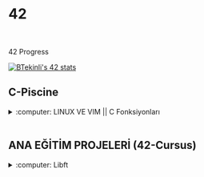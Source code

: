 # 42
<br />


42 Progress

[![BTekinli's 42 stats](https://badge42.herokuapp.com/api/stats/btekinli)](https://profile.intra.42.fr/users/btekinli)



## C-Piscine

<details>
  
  <summary>:computer: LINUX VE VIM || C Fonksiyonları </summary>
  
## [LİNUX ve VİM Komutları]()
### LİNUX KOMUTLARI <br />
- date : tarih ve saati verir.
- ls : bulunduğumuz dizindeki klasörleri listeler.
o Parametre belirtme örnek: ls -a bu komut aynı zamanda gizli dosyaları listeler.
- ls -l : bu komut dosyaları dizin içerisinde listeli bir şekilde gösterir. Dosyalar en son ne zaman kim tarafından değiştirildi, yazma izinleri gibi bilgileri gösterir.
- Tab tuşu kullanımı:  daha çok, uzun isimli dosyalara gitmek istediğimizde dosyanın sadece baş harfini ya da duruma göre birkaç harfini yazıp tab tuşuna başarınca dosya 	adının tamamını yazar.
- man : Kullanıcı klavuzu okumak için yapılır. :arrow_right: man ls, man date gibi.
- history : geçmişte yaptığımız komut satırı geçmişini gösterir. Özellikle bilgisayar kapanırsa falan çok işimize yarar.

 ### LİNUX DOSYA KOMUTLARI
- Linux’ta her şey dosyadır ve dosya sistemi hiyerarşiktir.
- Dosyalar(-) : yanında da gördüğünüz gibi – ile gösterilir.
- Dizinler(d) : d ile gösterilir.
- Bağlantılar(l) : inglizcesi link’tir. l harfi ile gösterilir.
- /Kök Dizin: sağa yatık taksim / ile gösterilir ve kök dizinden daha üst dizine çıkılmaz çünkü en üstteki dizindir yani hiyerarşinin başladığı yerdir. Tüm dizinleri 		içerir.
- /bin : temel kullanıcı komutlarıdır yani programlarını içeren klasör.
- /boot : Bilgisayarın açılışında kullanılan dosyaların yer aldığı statik klasör.
- /dev : cihaz dosyaları.
- /etc : sisteme özel ayarların özellikle konfigürasyonların bulunduğu klasördür.
- /home : kullanıcı ana dizinlerini tutan klasördür.
- /lib : temel kütüphaneler ve çekirdek modüllerinin tutulduğu klasördür.
- /media : çıkarılabilir ortam dosyalarını tutan klasördür. 
				<br /> **ÖRNEK**: flash bellek taktığımızda içindekileri .
- /mnt : yerleştirilen, harici olarak takılan hdd gibi dosyaları tutan klasördür.
- /srv : servis dosyaları.
- /tmp : geçici dosyalar. herkesin okuma ve yazma izni vardır.
- /var : çeşitli dosyalar. Örnek: log dosyalarının tutulduğu kalsördür.
- /root : root kullanıcısı için ana dizindir.
- cd : istediğimiz dosyalar arasında gezinmemizi sağlar.
- cd Desktop : Masaüstüne gider.
- cd .. : bulunduğumuz dosyadan geri çıkmayı yani 1 üst dizine çıkmamızı sağlar.
- pwd : bulunduğumuz klasörün hangi dizinler altında olduğunu belirtir.
- mkdir : dosya oluşturmamızı sağlar. Örnek: mkdir denemeDosyasi
- touch : dosyaları uzantılarıyla oluşturmamızı sağlar. 
- Birden fazla dosyayı aynı satırda oluşturabiliriz. 
	Örnek: touch deneme ornek dosya asdfs gibi.
	Örnek: mkdir deneme ornek dosyaAdi gibi.
- rm : dosyayı silmemizi sağlar. Örnek: rm odev.txt gibi. Birden fazla dosyayı aralarında boşluk bırarak dosya oluşturmada yaptığımız gibi silebiliriz.
- -r parametresi : dosya siler ve dizinlerin içindeki dosya ve klasörleri de siler. 
	**Örnek**: rm -r hafta 1 gibi. Birden fazla dosyayı aynı anda silebiliriz.
- cp : dosyaları kopyalamızı sağlar. Örnek: cp ders gibi.
  Kopyalamak istediğimiz dosyayı başka klasörlere de kopyalayabiliriz.
	Örnek: cp kopyalanacakDosya kopyalanacakDosyaDizini/ 
		cd kopyalanacakDosyaDizini/
  ls -l
  Bir üst dizine de kopyalayabiliriz.
	<br />
	
	Örnek: cp kopyalanacakDosya ../
	
	
		Dizin kopyalama işlemi:
		mkdir dersler
		ls -l
		cp -r matematik/ dersler/
		cd dersler
		ls -l
        
# VİM
### Vim NEDİR ?

:arrow_right: Vim bir metin editörüdür. Öğrenmesi zahmetli olduğu kadar zevkli olan, öğrenildikten sonra vazgeçemeyeceğiniz bir editör. <br />
			Komut satırından: <br />
			:arrow_right: vim -O deneme1.c deneme2.c  > Dikey pencerelerde .c uzantılı 2 dosya açar. <br />
:arrow_right: vim -o deneme3.c deneme4.c > Yatay pencerelerde .c uzantılı 2 dosya açar. <br />
:arrow_right: CTRL+W 	> Yatay ve dikey pencereler arası geçiş. <br /> <br />
			***Önemli Uyarı:
			BİR ELEKTRİK KESİNTİSİ VEYA SİSTEMİ RESTART YAPTIGINIZDA EGER O AN 				VİM İLE CALISIYORSANIZ VİM BİRDAHAKİ ACISINIZDA O DOSYAYA SADECE 				OKUMA İZNİ VERİR.***
<br />	<br />
*YAZMA İZNİ İÇİN;
:arrow_right: :w!  komutu verilmelidir.* <br /> <br />
Kullanılabilir komutlar : <br />
:arrow_right: vim deneme.txt > deneme.txt adında bir dosya oluşturur. <br />
:arrow_right: i  > vim de yazı yazma moduna geçer(insert) <br />

:arrow_right: ESC > ESC tuşu ile komut verme moduna geçilir.Yani komut vermek için her defasında esc tusuna basılmalı. <br />

:arrow_right: :q > Çıkmak için kullanılır.Kaydetmeden çıkılırsa hata verir. <br />

:arrow_right: :wq > Yaz ve çık <br />
:arrow_right: h > Metin üzerinde sola gider <br />
:arrow_right: l > Sağa gider <br />
:arrow_right: k > Yukarı <br />
:arrow_right: j > Asağı <br />
		Not:Yön tuşları yerine h-l-j-k kullanımı hızlanmayı sağlar. <br />
:arrow_right: fm  > “Sadece” bulundugu satırda ileriye doğru ‘m’ araması yapar. <br />
:arrow_right: fa > “Sadece” bulundugu satırda geriye doğru ‘a’ araması yapar. <br />
:arrow_right: 0 > Satır başına git <br />
:arrow_right: $ > Satır sonuna git <br />
:arrow_right: 2$ > Bir alttaki satırın sonuna git <br />
:arrow_right: 5$ > 4 alttaki satırın sonuna git <br />
:arrow_right: 33w > 33 kelime ileri git <br />
:arrow_right: 14b > 14 kelime geri git <br />
:arrow_right: G > Dosyanın son satırına git <br />
:arrow_right: 1G > Dosyanın ilk satırına git <br />
:arrow_right: 24G > Dosyanın 24.satırına git <br />
:arrow_right: 33w > 33 kelime ileri git <br />
:arrow_right: G > Dosyanın son satırına git <br />
:arrow_right: 1G > Dosyanın ilk satırına git <br />
:arrow_right: :set number > Ekranın soluna satır numaraları ekler! <br />
:arrow_right: :set nonumber 	 > Satır numaralarını kaldırır. <br />
:arrow_right: /linux > metin içinde linux kelimesini arar <br />
:arrow_right: :set hlsearch 	 > Aranan kelimeleri renklendirir. <br />
:arrow_right: :set nohlsearch  > hlsearch özelliğini kapatır. <br />
:arrow_right: yy > Bulundugu Satırı kopyalar <br />
:arrow_right: 3y > 3 satırı kopyalar <br />
:arrow_right: . > Kopyalanan satırı yapıştırır <br />
:arrow_right: G > Dosya sonuna git <br />
:arrow_right: ~ > İmlecin bulundugu yerdeki harfi kücük/büyük harfle değiştir <br />
:arrow_right: 4~ > önündeki 4 karakteri kücük/büyük harfe dönüştür. <br />
:arrow_right: :split > Ekranı pencerelere böl <br />
:arrow_right: V > Visual mod -> Bu modda fare ile hareket ettirilen satırlar renklenir. <br />
:arrow_right: > > Bulundugu satırı shift genişliği kadar kaydırır(Visual modda) <br />
:arrow_right: :syntax on > Tanınmayan dosya türlerinde metni renklendirir <br />
:arrow_right: :set shiftwidth=4 > Tab boşluğunu ayarlar <br />
:arrow_right: :mkvimrc dosyaismi > set vb yapılan ayarların saklanmasını sağlar. <br />
:arrow_right: :source dosyaismi > kaydedilen ayarları çağırır. <br />
	
	
	
# 42-Piscine C Fonksiyonları

- unsigned int ➡️ Tüm integer alanlar için kullanılan bir özelliktir. Sayısal alanlar için belirlenmiş uzunlukları vardır. Eğer integer alanı unsigned olarak belirlerseniz, ilgili alan negatif değer alamayacaktır.


- strcpy() fonksiyonu: 
<br /> Src parametresi ile gösterilen ve boş bir karakter ('\0') ile sonlandırılmış karakter dizisini, dest parametresi ile gösterilen ve boş bir karakter ('\0') ile sonlandırılmış karakter dizisinin yerine kopyalar.


- strncpy() fonksiyonu:
<br />	char *strncpy(char *dest, const char *src, size_t n); 
<br /> Eğer n değeri src adresindeki yazının uzunluğuna eşit ya da yazının uzunluğundan küçük ise, kopyalama yapılan yazının sonuna sonlandırıcı karakter eklenmez.


- isalpha() fonksiyonu:
<br /> Fonksiyona geçirilen c parametre değerinin alfabede bulunan bir harf olup olmadığını kontrol eder. Eğer karakter alfabede yer alan bir harf ise sıfır olmayan bir değer, aksi takdirde 0 değerini geri döndürür.

- isnumeric() fonksiyonu:
<br /> Bir değişkenin içeriğinin bir sayı olarak değerlendirilemeyeceğini anlamak için kullanılır.

- lowercase() fonksiyonu:
<br /> Bir dizenin küçük harfe dönüştürülmüş bir kopyasını döndürür.

- uppercase() fonksiyonu:
<br /> Bir dizenin büyük harfe dönüştürülmüş bir kopyasını döndürür.

- printable() fonksiyonu:
<br /> Yazdırılabilir karakter içeriyorsa return(1), içermiyorsa return(0) döndürür.

- strupcase() fonksiyonu:
<br /> Bütün harfleri büyük harfe dönüştürür.

- strlowercase() fonksiyonu:
<br /> Bütün harfleri küçük harfe dönüştürür.

- strcapitalize() fonksiyonu:
<br /> Tüm kelimelerin ilk harfini büyük harfe dönüştürür.

- strlcpy() fonksiyonu:
<br /> ('\0') ile sonlandırılan src dizesinden dest'e 1 karakter boyutuna kadar kopyalar ve sonucu ('\0') ile sonlandırılır.

- putstrnonprintable() fonksiyonu:
<br /> Yazdırılamaz karakter varsa onların önüne ters eğik "\" gelecek şekilde hexadecimal sistemde gösterir. (küçük harf)

- strcmp() fonksiyonu:
<br /> Str1 parametresi ile gösterilen karakter dizisini str2 parametresi ile gösterilen karakter dizisi ile karşılaştırır. Eğer her iki karakter dizisindeki tüm karakterler aynı ise sıfır değeri, aksi takdirde sıfırdan farklı bir değer geri döndürür.

- strncmp() fonksiyonu:
<br /> s1 adresindeki yazının ilk n karakteriyle, s2 adresindeki yazının ilk n karakterini birbirleriyle karşılaştırır. Yazıların ilk n karakteri aynı ise fonksiyon 0 değerine geri döner.

- strcat() fonksiyonu
<br /> Src parametresi ile gösterilen ve boş bir karakter ('\0') ile sonlandırılmış karakter dizisini, dest parametresi ile gösterilen ve boş bir karakter ('\0') ile sonlandırılmış karakter dizisinin sonuna ekleyerek yine boş bir karakter ('\0') ile sonlandırılmış bir karakter dizisi oluşturur.

- strncat() fonksiyonu:
<br /> char *strncat(char *dest, const char *source, size_t n); Fonksiyon dest adresindeki yazının sonuna source adresindeki yazının ilk n karakterini ekler.

- strstr() fonksiyonu: 
<br /> *strstr(const char *s1, const char *s2); Fonksiyon başlangıç adresi s1 olan yazı içinde başlangıç adresi s2 olan yazıyı arar. Eğer aranılan yazı bulunursa fonksiyonun geri dönüş değeri bulunan yerin adresidir.

- strlcat() fonksiyonu:
<br /> src dizesini dest'in sonuna ekler. dest size - strlen(dest) + 1 karakter ekler. dest size 0 olmadığı sürece ('\0') (NULL) döndürecektir.

- strlen() fonksiyonu:
<br /> str parametresi ile gösterilen karakter dizisini int 1 değere çevirir.

- putstr() fonksiyonu:
<br /> Dizeyi verilen çıktı birimine yazar.

- putnbr() fonksiyonu:
<br /> Number'ı verilen çıktı birimine yazar.

- atoi() fonksiyonu:
<br /> Str parametresi ile gösterilen karakter dizisini int bir değere çevirir. Fonksiyon, önce boşluk karakteri içermeyen ilk karakteri bulana kadar boşluk atlar. Daha sonra, bu karakterden başlayarak, int değer içeriğine benzeyen karakterleri sayısal değerlere çevirir.

- putnbr_base() fonksiyonu:
<br /> Bir sayıyı terminaldeki bir taban sisteminin içinde gösterir. Ondalık sayı 15'i, minimum uzunluk 10 olacak şekilde ikili tabana dönüştürür. Sonuç, dizeyi 10 karakter uzunluğunda yapmak için başında 6 sıfır bulunan 1111 olan 0000001111 olur.
	

### Rekürsif Fonksiyon Nedir?
- Kendi kendini çağıran fonksiyonlara özyineli (recursive) fonksiyon denir. Özyineleme en üstten başlayarak tabana kadar iner. Sonra tabanda bulduğu değeri geriye doğru en üste kadar taşır.
Kısaca kendisini kullanarak sonuç bulan fonksiyon tipidir.
	

### İteratif Fonksiyon Nedir?
- Fonksiyonun kendisini tekrar etmemesi durumunda döngülü (iterative) fonksiyonlara denir.
Kısaca basit, hantal ya da kendisine verilen görevi yerine getireye çalışan fonksiyonlar diyoruz yani sadece verilen işi yapar geriye bir şey döndürmez.
	
</details>

<br />

## ANA EĞİTİM PROJELERİ (42-Cursus)

<details>
  
  <summary>:computer: Libft </summary>

### Fonksiyonlar <ctype.h> <br /> 
➡️ Karakterleri türlerine göre sınıflandırmak veya büyük ve küçük harflere çevirmek için kullanılan fonksiyonları içerir. <br /> <br />
​
ft_isalpha - alfabetik bir karakter olup olmadığını kontrol eder. <br />
ft_isdigit - bir rakamı (0'dan 9'a kadar) kontrol eder. <br />
ft_isalnum - alfanümerik bir karakter olup olmadığını kontrol eder. <br />
ft_isascii - c'nin ASCII karakter kümesine uyup uymadığını kontrol eder. <br />
ft_isprint - yazdırılabilir herhangi bir karakter olup olmadığını kontrol eder. <br />
ft_toupper - karakteri büyük harfe çevir. <br />
ft_tolower - char'ı küçük harfe dönüştür. <br />
​
	<br />
	
### Fonksiyonlar <string.h> <br /> 
➡️ Karakter dizisi fonksiyonları içerir. <br /> <br />
​
ft_memset - belleği sabit bir bayt ile doldurun. <br />
ft_strlen - bir dizenin uzunluğunu hesaplamak. <br />
ft_bzero - bir bayt dizesini sıfırlayın. <br />
ft_memcpy - hafıza alanını kopyala. <br />
ft_memmove - hafıza alanını kopyala. <br />
ft_strlcpy - dizeyi belirli bir boyuta kopyala. <br />
ft_strlcat - dizeyi belirli bir boyuta birleştir. <br />
ft_strchr - dizedeki karakteri bulun. <br />
ft_strrchr - dizedeki karakteri bulun. <br />
ft_strncmp - iki dizeyi karşılaştırın. <br />
ft_memchr - bir karakter için hafızayı tara. <br />
ft_memcmp - hafıza alanlarını karşılaştırın. <br />
ft_strnstr - bir dizgede bir alt dizgiyi bulun. <br />
ft_strdup - parametre olarak iletilen dize için bir kopya oluşturur. <br />
​
	<br />
	
### Fonksiyonlar <stdlib.h> <br />
➡️ Sayısal dönüşüm, rastgele sayı üretme, bellek ayırma ve process kontrol fonksiyonları içerir. <br /> <br />
​
ft_atoi - bir dizeyi tam sayıya dönüştürmek. <br />
ft_calloc - belleği ayırır ve bayt değerlerini 0'a ayarlar. <br />
​
	<br />
### Standart olmayan fonksiyonlar <br />
​
ft_substr - bir dizgeden bir alt dizgi döndürür. <br />
ft_strjoin - iki dizeyi birleştirir. <br />
ft_strtrim - belirli karakter kümesiyle dizenin başlangıcını ve sonunu keser. <br />
ft_split - parametre olarak bir karakter kullanarak bir dizeyi böler. <br />
ft_itoa - bir sayıyı dizeye dönüştürür. <br />
ft_strmapi - bir dizgenin her karakterine bir işlev uygular. <br />
ft_striteri - bir dizgenin her karakterine bir işlev uygular. <br />
ft_putchar_fd - bir dosya tanıtıcısına bir karakter çıktısı. <br />
ft_putstr_fd - bir dosya tanıtıcısına bir dize çıktısı alın. <br />
ft_putendl_fd - dosya tanıtıcısına bir dize çıktısı alın ve ardından yeni bir satır. <br />
ft_putnbr_fd - bir dosya tanımlayıcısına bir sayı çıktısı. <br />
​
	<br />
### Bağlantılı Liste İşlevleri <br />
​
ft_lstnew - yeni bir liste öğesi oluşturur. <br />
ft_lstadd_front - listenin başına bir eleman ekler. <br />
ft_lstsize - bir listedeki öğelerin sayısını sayar. <br />
ft_lstlast - listenin son öğesini döndürür. <br />
ft_lstadd_back - listenin sonuna bir eleman ekler. <br />
ft_lstclear - siler ve ücretsiz liste. <br />
ft_lstiter - bir listenin her elemanına bir fonksiyon uygular. <br />
ft_lstmap - bir listenin her elemanına bir fonksiyon uygular. <br />


</details>
